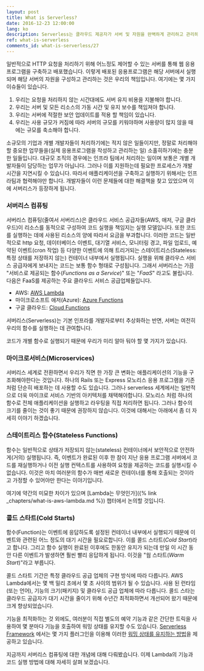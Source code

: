 ```yaml
---
layout: post
title: What is Serverless?
date: 2016-12-23 12:00:00
lang: ko
description: Serverless는 클라우드 제공자가 서버 및 자원을 완벽하게 관리하고 관리하는 애플리케이션을 의미합니다. 청구서는 해당 자원의 실제 소비량을 기반으로합니다.
ref: what-is-serverless
comments_id: what-is-serverless/27
---
```


일반적으로 HTTP 요청을 처리하기 위해 어느정도 제어할 수 있는 서버를 통해 웹 응용프로그램을 구축하고 배포했습니다. 이렇게 배포된 응용프로그램은 해당 서버에서 실행되며 해당 서버의 자원을 구성하고 관리하는 것은 우리의 책임입니다. 여기에는 몇 가지 이슈들이 있습니다.

1. 우리는 요청을 처리하지 않는 시간대에도 서버 유지 비용을 지불해야 합니다.
2. 우리는 서버 및 모든 리소스의 가동 시간 및 유지 보수를 책임져야 합니다.
3. 우리는 서버에 적절한 보안 업데이트를 적용 할 책임이 있습니다.
4. 우리는 사용 규모가 커짐에 따라 서버의 규모를 키워야하며 사용량이 많지 않을 때에는 규모를 축소해야 합니다.

소규모의 기업과 개별 개발자들이 처리하기에는 적지 않은 일들이지만, 정말로 처리해야할 중요한 업무들을(실제 응용프로그램을 작성하고 관리하는 일) 소홀히하기에는 충분한 일들입니다.
대규모 조직의 경우에는 인프라 팀에서 처리하는 일이며 보통은 개별 개발자들이 담당하는 업무가 아닙니다. 그러나 이를 지원하는데 필요한 프로세스가 개발 시간을 지연시킬 수 있습니다. 따라서 애플리케이션을 구축하고 실행하기 위해서는 인프라팀과 협력해야만 합니다. 개발자들이 이런 문제들에 대한 해결책을 찾고 있었으며 이에 서버리스가 등장하게 됩니다.

### 서버리스 컴퓨팅

서버리스 컴퓨팅(줄여서 서버리스)은 클라우드 서비스 공급자들(AWS, 애저, 구글 클라우드)이 리소스를 동적으로 구성하여 코드 실행을 책임지는 실행 모델입니다. 또한 코드를 실행하는 데에 사용된 리소스의 양에 따라서 요금을 부과합니다. 이러한 코드는 일반적으로 http 요청, 데이터베이스 이벤트, 대기열 서비스, 모니터링 경고, 파일 업로드, 예약된 이벤트(cron 작업) 등 다양한 이벤트에 의해 트리거되는 스테이트리스(Stateless: 특정 상태를 저장하지 않는) 컨테이너 내부에서 실행됩니다. 실행을 위해 클라우스 서비스 공급자에게 보내지는 코드는 보통 함수 형태로 구성됩니다. 그래서 서버리스는 가끔 "서비스로 제공되는 함수(_Functions as a Service_)" 또는 "_FaaS_" 라고도 불립니다. 다음은 FaaS를 제공하는 주요 클라우드 서비스 공급업체들입니다. 


- AWS: [AWS Lambda](https://aws.amazon.com/lambda/)
- 마이크로소프트 애저(Azure): [Azure Functions](https://azure.microsoft.com/en-us/services/functions/)
- 구글 클라우드: [Cloud Functions](https://cloud.google.com/functions/)


서버리스(Serverless)는 기본 인프라를 개발자로부터 추상화하는 반면, 서버는 여전히 우리의 함수를 실행하는 데 관여합니다.

코드가 개별 함수로 실행되기 때문에 우리가 미리 알아 둬야 할 몇 가지가 있습니다.

### 마이크로서비스(Microservices)

서버리스 세계로 전환하면서 우리가 직면 한 가장 큰 변화는 애플리케이션의 기능을 구조화해야한다는 것입니다. 하나의 Rails 또는 Express 모노리스 응용 프로그램을 기존처럼 단순히 배포하는 데 사용할 수도 있습니다. 그러나 serverless 세계에서는 일반적으로 더욱 마이크로 서비스 기반의 아키텍처를 채택해야합니다. 모노리스 처럼 하나의 함수로 전체 애플리케이션을 실행하고 라우팅을 직접 처리하면 됩니다. 그러나 함수의 크기를 줄이는 것이 좋기 때문에 권장하지 않습니다. 이것에 대해서는 아래에서 좀 더 자세히 이야기 하겠습니다.

### 스테이트리스 함수(Stateless Functions)

함수는 일반적으로 상태가 저장되지 않는(stateless) 컨테이너에서 보안적으로 안전하게(거의) 실행됩니다. 즉, 이벤트가 완료된 이후 한 참이 지난 응용 프로그램 서버에서 코드를 재실행하거나 이전 실행 컨텍스트를 사용하여 요청을 제공하는 코드를 실행시킬 수 없습니다. 이것은 마치 여러분의 함수가 매번 새로운 컨테이너를 통해 호출되는 것이라고 가정할 수 있어야만 한다는 이야기입니다.

여기에 약간의 미묘한 차이가 있으며 [Lambda는 무엇인가]({% link _chapters/what-is-aws-lambda.md %}) 챕터에서 논의할 것입니다.

### 콜드 스타트(Cold Starts)

함수(Function)는 이벤트에 응답하도록 설정된 컨테이너 내부에서 실행되기 때문에 이벤트와 관련된 어느 정도의 대기 시간을 필요로합니다. 이를 콜드 스타트(_Cold Start_)라고 합니다. 그리고 함수 실행이 완료된 이후에도 한동안 유지가 되는데 만일 이 시간 동안 다른 이벤트가 발생하면 훨씬 빨리 응답하게 됩니다. 이것을 "웜 스타트(_Warm Start_)"라고 부릅니다.

콜드 스타트 기간은 특정 클라우드 공급 업체의 구현 방식에 따라 다릅니다. AWS Lambda에서는 몇 백 밀리 초에서 몇 초 사이의 범위가 될 수 있습니다. 사용 된 런타임(또는 언어), 기능의 크기(패키지) 및 클라우드 공급 업체에 따라 다릅니다. 콜드 스타는 클라우드 공급자가 대기 시간을 줄이기 위해 수년간 최적화하면서 개선되어 왔기 때문에 크게 향상되었습니다.

기능을 최적화하는 것 외에도, 여러분이 직접 별도의 예약 기능과 같은 간단한 트릭을 사용하여 몇 분마다 기능을 호출하여 워밍 상태를 유지할 수도 있습니다. [Serverless Framework](https://serverless.com) 에서는 몇 가지 플러그인을 이용해 이러한  [워밍 상태를 유지하는 방법](https://github.com/FidelLimited/serverless-plugin-warmup)을 제공하고 있습니다.

지금까지 서버리스 컴퓨팅에 대한 개념에 대해 다뤄봤습니다. 이제 Lambda의 기능과 코드 실행 방법에 대해 자세히 살펴 보겠습니다.
